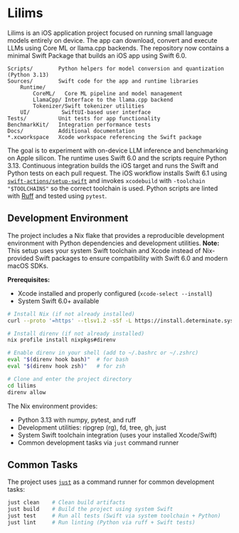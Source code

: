 #  Lilims

Lilims is an iOS application project focused on running small language models entirely on device. The app can download, convert and execute LLMs using Core ML or llama.cpp backends. The repository now contains a minimal Swift Package that builds an iOS app using Swift 6.0.

```
Scripts/        Python helpers for model conversion and quantization (Python 3.13)
Sources/        Swift code for the app and runtime libraries
    Runtime/
        CoreML/   Core ML pipeline and model management
        LlamaCpp/ Interface to the llama.cpp backend
        Tokenizer/Swift tokenizer utilities
    UI/          SwiftUI-based user interface
Tests/          Unit tests for app functionality
BenchmarkKit/   Integration performance tests
Docs/           Additional documentation
*.xcworkspace   Xcode workspace referencing the Swift package
```

The goal is to experiment with on-device LLM inference and benchmarking on Apple silicon. The runtime uses Swift 6.0 and the scripts require Python 3.13. Continuous integration builds the iOS target and runs the Swift and Python tests on each pull request. The iOS workflow installs Swift 6.1 using [`swift-actions/setup-swift`](https://github.com/swift-actions/setup-swift) and invokes `xcodebuild` with `-toolchain "$TOOLCHAINS"` so the correct toolchain is used.
Python scripts are linted with [Ruff](https://docs.astral.sh/ruff/) and tested using `pytest`.


## Development Environment

The project includes a Nix flake that provides a reproducible development environment with Python dependencies and development utilities. **Note:** This setup uses your system Swift toolchain and Xcode instead of Nix-provided Swift packages to ensure compatibility with Swift 6.0 and modern macOS SDKs.

**Prerequisites:**
- Xcode installed and properly configured (`xcode-select --install`)
- System Swift 6.0+ available

```bash
# Install Nix (if not already installed)
curl --proto '=https' --tlsv1.2 -sSf -L https://install.determinate.systems/nix | sh -s -- install

# Install direnv (if not already installed)
nix profile install nixpkgs#direnv

# Enable direnv in your shell (add to ~/.bashrc or ~/.zshrc)
eval "$(direnv hook bash)"  # for bash
eval "$(direnv hook zsh)"   # for zsh

# Clone and enter the project directory
cd lilims
direnv allow
```

The Nix environment provides:
- Python 3.13 with numpy, pytest, and ruff
- Development utilities: ripgrep (rg), fd, tree, gh, just
- System Swift toolchain integration (uses your installed Xcode/Swift)
- Common development tasks via `just` command runner

## Common Tasks

The project uses [`just`](https://github.com/casey/just) as a command runner for common development tasks:

```bash
just clean    # Clean build artifacts
just build    # Build the project using system Swift
just test     # Run all tests (Swift via system toolchain + Python)
just lint     # Run linting (Python via ruff + Swift tests)
```
